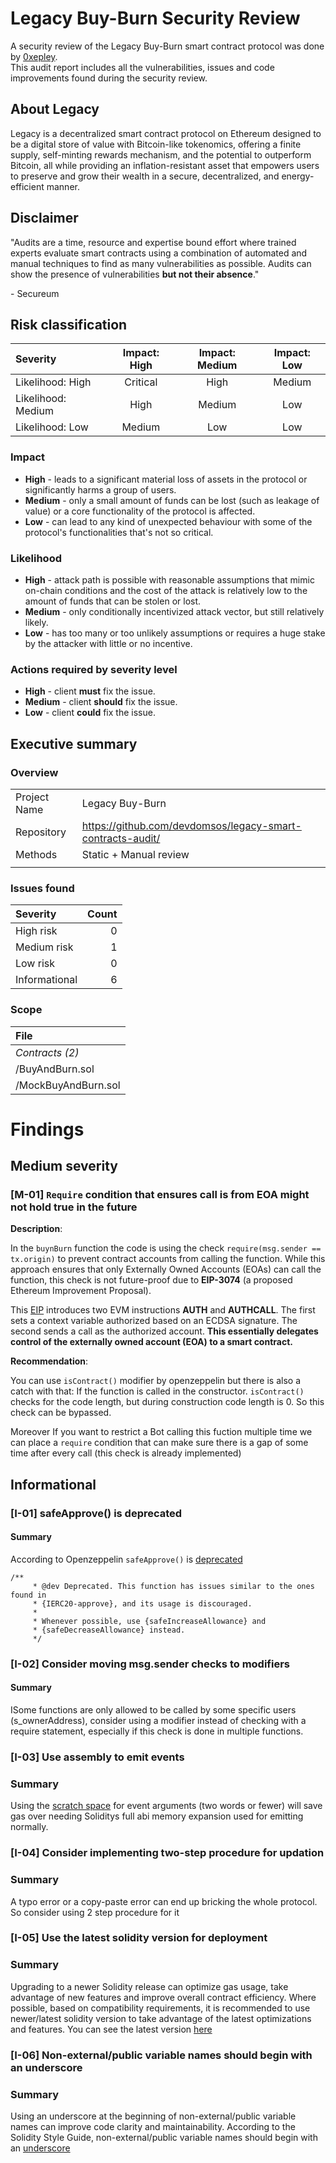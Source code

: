 # Legacy Buy-Burn Security Review

A security review of the Legacy Buy-Burn smart contract protocol was done by [0xepley](https://twitter.com/0xepley). \
This audit report includes all the vulnerabilities, issues and code improvements found during the security review.

## About Legacy

Legacy is a decentralized smart contract protocol on Ethereum designed to be a digital store of value with Bitcoin-like tokenomics, offering a finite supply, self-minting rewards mechanism, and the potential to outperform Bitcoin, all while providing an inflation-resistant asset that empowers users to preserve and grow their wealth in a secure, decentralized, and energy-efficient manner.

## Disclaimer

"Audits are a time, resource and expertise bound effort where trained experts evaluate smart
contracts using a combination of automated and manual techniques to find as many vulnerabilities
as possible. Audits can show the presence of vulnerabilities **but not their absence**."

\- Secureum

## Risk classification

| Severity           | Impact: High | Impact: Medium | Impact: Low |
| :----------------- | :----------: | :------------: | :---------: |
| Likelihood: High   |   Critical   |      High      |   Medium    |
| Likelihood: Medium |     High     |     Medium     |     Low     |
| Likelihood: Low    |    Medium    |      Low       |     Low     |

### Impact

- **High** - leads to a significant material loss of assets in the protocol or significantly harms a group of users.
- **Medium** - only a small amount of funds can be lost (such as leakage of value) or a core functionality of the protocol is affected.
- **Low** - can lead to any kind of unexpected behaviour with some of the protocol's functionalities that's not so critical.

### Likelihood

- **High** - attack path is possible with reasonable assumptions that mimic on-chain conditions and the cost of the attack is relatively low to the amount of funds that can be stolen or lost.
- **Medium** - only conditionally incentivized attack vector, but still relatively likely.
- **Low** - has too many or too unlikely assumptions or requires a huge stake by the attacker with little or no incentive.

### Actions required by severity level

- **High** - client **must** fix the issue.
- **Medium** - client **should** fix the issue.
- **Low** - client **could** fix the issue.

## Executive summary

### Overview

|               |                                                                                              |
| :------------ | :------------------------------------------------------------------------------------------- |
| Project Name  | Legacy Buy-Burn                                                                                     |
| Repository    | https://github.com/devdomsos/legacy-smart-contracts-audit/  
| Methods       | Static + Manual review                                                                                |
|               |


### Issues found

| Severity      |                                                     Count |
| :------------ | --------------------------------------------------------: |
| High risk     |       0 |
| Medium risk   |     1 |
| Low risk      |       0 |
| Informational      |       6 |



### Scope

| File                                                                                                    | 
| :------------------------------------------------------------------------------------------------------ | 
| _Contracts (2)_                                                  |
| /BuyAndBurn.sol |
| /MockBuyAndBurn.sol |

# Findings


## Medium severity

### [M-01] `Require` condition that ensures call is from EOA might not hold true in the future

**Description**:  

In the `buynBurn` function the code is using the check `require(msg.sender == tx.origin)` to prevent contract accounts from calling the function. While this approach ensures that only Externally Owned Accounts (EOAs) can call the function, this check is not future-proof due to **EIP-3074** (a proposed Ethereum Improvement Proposal).

This [EIP](https://eips.ethereum.org/EIPS/eip-3074#abstract) introduces two EVM instructions **AUTH** and **AUTHCALL**. The first sets a context variable authorized based on an ECDSA signature. The second sends a call as the authorized account. **This essentially delegates control of the externally owned account (EOA) to a smart contract.**

**Recommendation**:

You can use `isContract()` modifier by openzeppelin but there is also a catch with that: If the function is called in the constructor. `isContract()` checks for the code length, but during construction code length is 0. So this check can be bypassed.

Moreover If you want to restrict a Bot calling this fuction multiple time we can place a `require` condition that can make sure there is a gap of some time after every call (this check is already implemented)


## Informational

### [I-01] safeApprove() is deprecated

#### Summary
According to Openzeppelin `safeApprove()` is [deprecated](https://github.com/OpenZeppelin/openzeppelin-contracts/blob/566a774222707e424896c0c390a84dc3c13bdcb2/contracts/token/ERC20/utils/SafeERC20.sol#L38)

```solidity
/**
     * @dev Deprecated. This function has issues similar to the ones found in
     * {IERC20-approve}, and its usage is discouraged.
     *
     * Whenever possible, use {safeIncreaseAllowance} and
     * {safeDecreaseAllowance} instead.
     */
```

### [I-02] Consider moving msg.sender checks to modifiers

#### Summary
ISome functions are only allowed to be called by some specific users (s_ownerAddress), consider using a modifier instead of checking with a require statement, especially if this check is done in multiple functions.  

### [I-03] Use assembly to emit events

### Summary
Using the [scratch space](https://github.com/Vectorized/solady/blob/30558f5402f02351b96eeb6eaf32bcea29773841/src/tokens/ERC1155.sol#L501-L504) for event arguments (two words or fewer) will save gas over needing Soliditys full abi memory expansion used for emitting normally.

### [I-04] Consider implementing two-step procedure for updation

### Summary 
A typo error or a copy-paste error can end up bricking the whole protocol. So consider using 2 step procedure for it

### [I-05] Use the latest solidity version for deployment

### Summary 
Upgrading to a newer Solidity release can optimize gas usage, take advantage of new features and improve overall contract efficiency. Where possible, based on compatibility requirements, it is recommended to use newer/latest solidity version to take advantage of the latest optimizations and features. You can see the latest version [here](https://soliditylang.org/blog/category/releases/)

### [I-06] Non-external/public variable names should begin with an underscore

### Summary 
Using an underscore at the beginning of non-external/public variable names can improve code clarity and maintainability. According to the Solidity Style Guide, non-external/public variable names should begin with an [underscore](https://docs.soliditylang.org/en/latest/style-guide.html#underscore-prefix-for-non-external-functions-and-variables)
